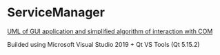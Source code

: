 # ServiceManager

[UML of GUI application and simplified algorithm of interaction with COM](https://github.com/whoisvaska/ServiceManager/blob/master/uml_and_algorithm.pdf)

Builded using Microsoft Visual Studio 2019 + Qt VS Tools (Qt 5.15.2)
  
